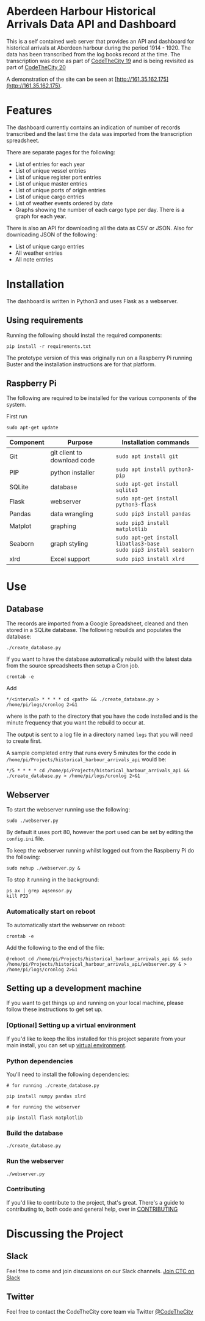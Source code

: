 # Aberdeen Harbour Historical Arrivals Data API and Dashboard
This is a self contained web server that provides an API and dashboard for historical arrivals at Aberdeen harbour during the period 1914 - 1920. The data has been transcribed from the log books record at the time. The transcription was done as part of [CodeTheCity 19](https://codethecity.org/what-we-do/hack-weekends/code-the-city-19-history-data-innovation) and is being revisited as part of [CodeTheCity 20](https://codethecity.org/what-we-do/hack-weekends/code-the-city-20-history-and-culture)

A demonstration of the site can be seen at [http://161.35.162.175](http://161.35.162.175).

# Features

The dashboard currently contains an indication of number of records transcribed and the last time the data was imported from the transcription spreadsheet.

There are separate pages for the following:

* List of entries for each year
* List of unique vessel entries
* List of unique register port entries
* List of unique master entries
* List of unique ports of origin entries
* List of unique cargo entries
* List of weather events ordered by date
* Graphs showing the number of each cargo type per day. There is a graph for each year.

There is also an API for downloading all the data as CSV or JSON. Also for downloading JSON of the following:

* List of unique cargo entries
* All weather entries
* All note entries

# Installation

The dashboard is written in Python3 and uses Flask as a webserver.


## Using requirements
Running the following should install the required components:

```
pip install -r requirements.txt
```

The prototype version of this was originally run on a Raspberry Pi running Buster and the installation instructions are for that platform.

## Raspberry Pi

The following are required to be installed for the various components of the system.

First run

```
sudo apt-get update
```

| Component | Purpose | Installation commands |
| --- | --- | --- |
| Git | git client to download code | `sudo apt install git` |
| PIP | python installer | `sudo apt install python3-pip` |
| SQLite | database| `sudo apt-get install sqlite3`|
| Flask | webserver| `sudo apt-get install python3-flask`|
| Pandas | data wrangling|`sudo pip3 install pandas`|
| Matplot | graphing|`sudo pip3 install matplotlib`|
| Seaborn | graph styling| `sudo apt-get install libatlas3-base`<br>`sudo pip3 install seaborn`|
| xlrd | Excel support | `sudo pip3 install xlrd` |

# Use

## Database

The records are imported from a Google Spreadsheet, cleaned and then stored in a SQLite database. The following rebuilds and populates the database:

```
./create_database.py
```

If you want to have the database automatically rebuild with the latest data from the source spreadsheets then setup a Cron job.

```
crontab -e
```

Add

```
*/<interval> * * * * cd <path> && ./create_database.py > /home/pi/logs/cronlog 2>&1
```

where <path> is the path to the directory that you have the code installed and <interval> is the minute frequency that you want the rebuild to occur at.

The output is sent to a log file in a directory named `logs` that you will need to create first.

A sample completed entry that runs every 5 minutes for the code in `/home/pi/Projects/historical_harbour_arrivals_api` would be:

```
*/5 * * * * cd /home/pi/Projects/historical_harbour_arrivals_api && ./create_database.py > /home/pi/logs/cronlog 2>&1
```



## Webserver

To start the webserver running use the following:

```
sudo ./webserver.py
```

By default it uses port 80, however the port used can be set by editing the `config.ini` file.

To keep the webserver running whilst logged out from the Raspberry Pi do the following:

```
sudo nohup ./webserver.py &
```

To stop it running in the background:

```
ps ax | grep aqsensor.py
kill PID
```

### Automatically start on reboot

To automatically start the webserver on reboot:

```
crontab -e
```

Add the following to the end of the file:

```
@reboot cd /home/pi/Projects/historical_harbour_arrivals_api && sudo /home/pi/Projects/historical_harbour_arrivals_api/webserver.py & > /home/pi/logs/cronlog 2>&1
```

## Setting up a development machine

If you want to get things up and running on your local machine, please follow these instructions to get set up.

### [Optional] Setting up a virtual environment

If you'd like to keep the libs installed for this project separate from your main install, you can set up [virtual environment](https://packaging.python.org/guides/installing-using-pip-and-virtual-environments/#creating-a-virtual-environment).

### Python dependencies

You'll need to install the following dependencies:

```
# for running ./create_database.py

pip install numpy pandas xlrd
```

```
# for running the webserver

pip install flask matplotlib
```

### Build the database

```
./create_database.py
```

### Run the webserver

```
./webserver.py
```

### Contributing

If you'd like to contribute to the project, that's great. There's a guide to contributing to, both code and general help, over in [CONTRIBUTING](https://github.com/CodeTheCity/historical_harbour_arrivals_api/blob/master/CONTRIBUTING.md)

# Discussing the Project

## Slack

Feel free to come and join discussions on our Slack channels. [Join CTC on Slack](https://join.slack.com/t/codethecity/shared_invite/zt-d4a8eohu-pbc_J4rn~caNlPGGuq28Zw)
## Twitter

Feel free to contact the CodeTheCity core team via Twitter [@CodeTheCity](https://twitter.com/codethecity)


